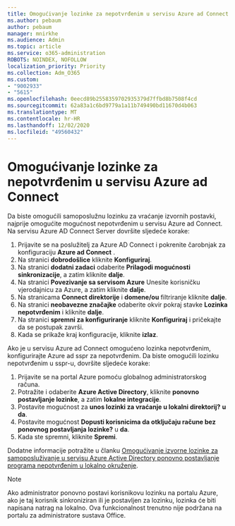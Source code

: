 ```yaml
---
title: Omogućivanje lozinke za nepotvrđenim u servisu Azure ad Connect
ms.author: pebaum
author: pebaum
manager: mnirkhe
ms.audience: Admin
ms.topic: article
ms.service: o365-administration
ROBOTS: NOINDEX, NOFOLLOW
localization_priority: Priority
ms.collection: Adm_O365
ms.custom:
- "9002933"
- "5615"
ms.openlocfilehash: 0eecd89b2558359702935379d7ffbd8b7508f4cd
ms.sourcegitcommit: 62a83a1c6bd9779a1a11b749490bd11670d4b063
ms.translationtype: MT
ms.contentlocale: hr-HR
ms.lasthandoff: 12/02/2020
ms.locfileid: "49560432"
---
```

# <a name="enable-password-writeback-in-azure-ad-connect"></a>Omogućivanje lozinke za nepotvrđenim u servisu Azure ad Connect

Da biste omogućili samoposlužnu lozinku za vraćanje izvornih postavki, najprije omogućite mogućnost nepotvrđenim u servisu Azure ad Connect. Na servisu Azure AD Connect Server dovršite sljedeće korake:

1. Prijavite se na poslužitelj za Azure AD Connect i pokrenite čarobnjak za konfiguraciju **Azure ad Connect** .
2. Na stranici **dobrodošlice** kliknite **Konfiguriraj**.
3. Na stranici **dodatni zadaci** odaberite **Prilagodi mogućnosti sinkronizacije**, a zatim kliknite **dalje**.
4. Na stranici **Povezivanje sa servisom Azure** Unesite korisničku vjerodajnicu za Azure, a zatim kliknite **dalje**.
5. Na stranicama **Connect direktorije** i **domene/ou** filtriranje kliknite **dalje**.
6. Na stranici **neobavezne značajke** odaberite okvir pokraj stavke **Lozinka nepotvrđenim** i kliknite **dalje**.
7. Na stranici **spremni za konfiguriranje** kliknite **Konfiguriraj** i pričekajte da se postupak završi.
8. Kada se prikaže kraj konfiguracije, kliknite **izlaz**.

Ako je u servisu Azure ad Connect omogućeno lozinka nepotvrđenim, konfigurirajte Azure ad sspr za nepotvrđenim.  Da biste omogućili lozinku nepotvrđenim u sspr-u, dovršite sljedeće korake:

1. Prijavite se na portal Azure pomoću globalnog administratorskog računa.
2. Potražite i odaberite **Azure Active Directory**, kliknite **ponovno postavljanje lozinke**, a zatim **lokalne integracije**.
3. Postavite mogućnost za **unos lozinki za vraćanje u lokalni direktorij?** **u da**.
4. Postavite mogućnost **Dopusti korisnicima da otključaju račune bez ponovnog postavljanja lozinke?** u **da**.
5. Kada ste spremni, kliknite **Spremi**.

Dodatne informacije potražite u članku [Omogućivanje izvorne lozinke za samoposluživanje u servisu Azure Active Directory ponovno postavljanje programa nepotvrđenim u lokalno okruženje](https://docs.microsoft.com/azure/active-directory/authentication/tutorial-enable-sspr-writeback).

> [!NOTE]
>  Ako administrator ponovno postavi korisnikovu lozinku na portalu Azure, ako je taj korisnik sinkroniziran ili je postavljen za lozinku, lozinka će biti napisana natrag na lokalno. Ova funkcionalnost trenutno nije podržana na portalu za administratore sustava Office.